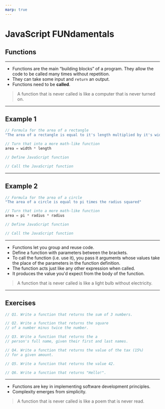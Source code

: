 ```yaml
--- 
marp: true
---
```


# JavaScript FUNdamentals
## Functions

---

- Functions are the main “building blocks” of a program. They allow the code to be called many times without repetition.
- They can take some input and `return` an output.
- Functions need to be **called**. 

> A function that is never called is like a computer that is never turned on.

---

 ## Example 1

```js
// Formula for the area of a rectangle
"The area of a rectangle is equal to it's length multiplied by it's width"

// Turn that into a more math-like function
area = width * length

// Define JavaScript function

// Call the JavaScript function
```

---

 ## Example 2

```js
// Formula for the area of a circle
"The area of a circle is equal to pi times the radius squared"

// Turn that into a more math-like function
area = pi * radius * radius

// Define JavaScript function

// Call the JavaScript function
```

---

- Functions let you group and reuse code.
- Define a function with parameters between the brackets.
- To call the function (i.e. use it), you pass it arguments whose values take the place of the parameters in the function definition.
- The function acts just like any other expression when called.
- It produces the value you'd expect from the body of the function.

> A function that is never called is like a light bulb without electricity.

---

## Exercises

```js
// Q1. Write a function that returns the sum of 3 numbers.

// Q2. Write a function that returns the square 
// of a number minus twice the number.

// Q3. Write a function that returns the a
// person's full name, given their first and last names.

// Q4. Write a function that returns the value of the tax (15%) 
// for a given amount.

// Q5. Write a function that returns the value 42.

// Q6. Write a function that returns "Hello!".
```

---

- Functions are key in implementing software development principles.
- Complexity emerges from simplicity.

> A function that is never called is like a poem that is never read.
